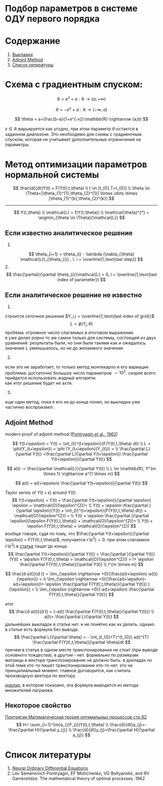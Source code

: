 # Подбор параметров в системе ОДУ первого порядка


# Содержание  
1. [Выкладки](#p1)
2. [Adjoint Method](#AdjointMethod)
3. [Список литературы](#literature)


<a name="p1"></a>

# Схема с градиентным спуском:  
$$ 
\theta = e^{x}+a:\mathbb{R} \rightarrow (a;+\infty)
$$

$$ 
\theta = -e^{x}+a:\mathbb{R} \rightarrow (-\infty;a)
$$

$$ 
\theta = a+\frac{b-a}{1+e^{-x}}:\mathbb{R} \rightarrow (a;b)
$$

$x \in \mathbb{R}$ варьируется как угодно, при этом параметр $\theta$ остается в заданном диапазоне. Это необходимо для схемы с градиентным спуском, которая не учитывает дополнительные ограничения на параметры. 

# Метод оптимизации параметров нормальной системы  

$$
\frac{d}{dt}Y(t) = F(Y(t),t,\theta) \\
t \in [t_{0},T+t_{0}] \\
\theta \in  \Theta=[\theta_{1}^{1},\theta_{2}^{1}] \times \dots \times [\theta_{1}^{k},\theta_{2}^{k}]
$$
___
$$
Y(t,\theta) \\
\mathcal{L} = f(Y(t,\theta)) \\
\mathcal{\theta}^{*} = \argmin_{\theta \in \Theta}{\mathcal{L}}
$$

## Если известно аналитическое решение   


1. 
$$
\theta_{i+1} = \theta_{i} - \lambda (\nabla_{\theta} \mathcal{L})_{\theta_{i}} , \: i = \overline{1,\text{last step}}
$$
2.  
$$
    \frac{\partial}{\partial \theta_{i}}\mathcal{L} = 0, i = \overline{1,\text{last index of parameter}}
$$

## Если аналитическое решение не известно  

1.  
строится сеточное решение $Y_i,i = \overline{1,\text{last index of grid}}$
$$
L = \phi(Y_i,\theta)
$$
пробема: огромное число слагаемых в итоговом выражении.  
я уже делал ровно то же самое только для системы, состоящей из двух уравнений. результаты были, но они были такими как и ожидалось. значение $L$ уменьшалось, но не до желаемого значения.  

2.  

если это не заработает, то только метод монтекарло и его вариации  
проблема: достаточно большое число параметров $\sim 10^2$.
скорее всего прийдется использовать жадный алгоритм.  
как итог решение будет не ахти.

3.  
еще один метод, пока я его не до конца понял, но выкладки уже частично воспроизвел:


<a name="AdjointMethod"></a>

## Adjoint Method  

modern proof of adjoint method ([Pontryagin et al., 1962](#pont))
<!-- $$
\mathcal{L}(Y(t,\theta)) = \mathcal{L}(Y(t_{0})  + \int_{t_{0}}^{t_{0}+t}{F(Y)  dt}
) \\ 
t \geq t_{0}
$$ -->

$$
Y(t+\epsilon) = Y(t) + \int_{t}^{t+\epsilon}{F(Y(t),t,\theta)  dt} \\
L = \phi(Y_{t+\epsilon}) = \phi (Y_{t+\epsilon}(Y_{t})) = \\ 
\frac{\partial L}{\partial Y(t)} =\frac{\partial L}{\partial Y(t+\epsilon)} \frac{\partial Y(t+\epsilon)}{\partial Y(t)} 
$$

$$
a(t) := \frac{\partial \mathcal{L}}{\partial Y(t)} \\ 
L \in \mathbb{R}, Y^{m \times 1} \rightarrow a^{1 \times m}
$$

$$
a(t) = a(t+\epsilon) \frac{\partial Y(t+\epsilon)}{\partial Y(t)} 
$$

Taylor series of $Y(t+\epsilon)$ around $Y(t)$:  
$$
Y(t+\epsilon) = Y(t) + \frac{\partial Y(t+\epsilon)}{\partial \epsilon} \epsilon +
\mathcal{O}(\epsilon^{2})= \\ 
Y(t) + \epsilon \frac{\partial }{\partial \epsilon}(Y(t) + \int_{t}^{t+\epsilon}{F(Y(t),t,\theta)  dt}) +
\mathcal{O}(\epsilon^{2}) = \\ 
Y(t) + \epsilon \frac{\partial }{\partial \epsilon}(\epsilon F(Y(t),t,\theta)) +
\mathcal{O}(\epsilon^{2})= \\ 
Y(t) + \epsilon F(Y(t),t,\theta) +
\mathcal{O}(\epsilon^{2})
$$
вообще говоря, судя по тому, что  $\frac{\partial Y(t+\epsilon)}{\partial \epsilon} = F(Y(t),t,\theta)$, получается $\mathcal{O(\epsilon^{2})}=0$. при этом слагаемое $\mathcal{O(\epsilon^{2})}$ в [статье](https://arxiv.org/pdf/1806.07366.pdf) тащат до конца.
$$
\frac{\partial Y(t+\epsilon)}{\partial Y(t)} = \frac{\partial }{\partial Y(t)}(Y(t) + \epsilon F(Y(t),t,\theta) +
\mathcal{O}(\epsilon^{2})) = I+ \epsilon \frac{\partial F(Y(t),t,\theta)}{\partial Y(t)} \\ 
I^{m \times m}
$$


$$
\frac{d a(t)}{d t} = \lim_{\epsilon \rightarrow +0}{\frac{a(t+\epsilon)-a(t)}{\epsilon}} = \\ 
\lim_{\epsilon \rightarrow +0}{\frac{a(t+\epsilon)-
a(t+\epsilon)(I+ \epsilon \frac{\partial F(Y(t),t,\theta)}{\partial Y(t)})
}{\epsilon}} = \\ 
\lim_{\epsilon \rightarrow +0}{-a(t+\epsilon) \frac{\partial F(Y(t),t,\theta)}{\partial Y(t)}}
$$

итог
$$
\frac{d a(t)}{d t} = {-a(t) \frac{\partial F(Y(t),t,\theta)}{\partial Y(t)}} \\ 
a(t)= \frac{\partial L}{\partial Y(t)}
$$
дальнейших выкладок в статье нет. и не понятно как их делать. однако в статье есть формула без вывода:  
$$
\frac{\partial L}{\partial \theta} = - \int_{t_{0}+T}^{t_{0}} a(t)^{T} \frac{\partial F(Y(t),t,\theta)}{\partial \theta}dt
$$
причем в статье в одном месте транспонирование не стоит (при выводе основного тождества), в другом - нет. формально по размерам матрицы и вектора транспонирование не должно быть. в докладах по этой теме кто-то пишет транспонирование кто-то нет. это не принципиальный момент. главное договорится, как считать производную вектора по вектору. 

[доклад](https://www.youtube.com/watch?v=76rN-dFBwr0), в котором показано, эта формула выводится из метода множителей лагранжа.

## Некоторое свойство  

[Понтрягин Математическая теория оптимальных процессов стр.92](#pont)
$$
H= \sum_{i=1}^{m}a_{i}F_{i}(Y(t),t,\theta) \\ 
\frac{d}{dt}a_{j}=-\frac{\partial H}{\partial y_{j}} \\ 
\frac{d}{dt}y_{j}=\frac{\partial H}{\partial a_{j}}
$$


<a name="literature"></a>  

# Cписок литературы

1. [Neural Ordinary Differential Equations](https://arxiv.org/pdf/1806.07366.pdf)
2. Lev Semenovich Pontryagin, EF Mishchenko, VG Boltyanskii, and RV Gamkrelidze. The mathematical theory of optimal processes. 1962 <a name="pont"></a>
  






<style>
* {
    /* font-family: Arial, Helvetica, sans-serif;
    color: rgb(65, 65, 65); */
    -webkit-print-color-adjust: exact !important;
    color-adjust: exact !important;
    print-color-adjust: exact !important;
}

@media print {
   @page {
     margin-left: 0.8in;
     margin-right: 0.8in;
     margin-top: 0;
     margin-bottom: 0;
   }
}




</style>



